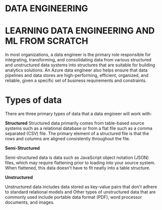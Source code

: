 # DATA ENGINEERING 
# LEARNING DATA ENGINEERING AND ML FROM SCRATCH 

In most organizations, a data engineer is the primary role responsible for integrating, transforming, and consolidating data from various structured and unstructured data systems into structures that are suitable for building analytics solutions. An Azure data engineer also helps ensure that data pipelines and data stores are high-performing, efficient, organized, and reliable, given a specific set of business requirements and constraints.

# Types of data
There are three primary types of data that a data engineer will work with:

**Structured**
Structured data primarily comes from table-based source systems such as a relational database or from a flat file such as a comma separated (CSV) file. The primary element of a structured file is that the rows and columns are aligned consistently throughout the file.

**Semi-Structured**

Semi-structured data is data such as JavaScript object notation (JSON) files, which may require flattening prior to loading into your source system. When flattened, this data doesn't have to fit neatly into a table structure.

**Unstructured**

Unstructured data includes data stored as key-value pairs that don't adhere to standard relational models and Other types of unstructured data that are commonly used include portable data format (PDF), word processor documents, and images.
